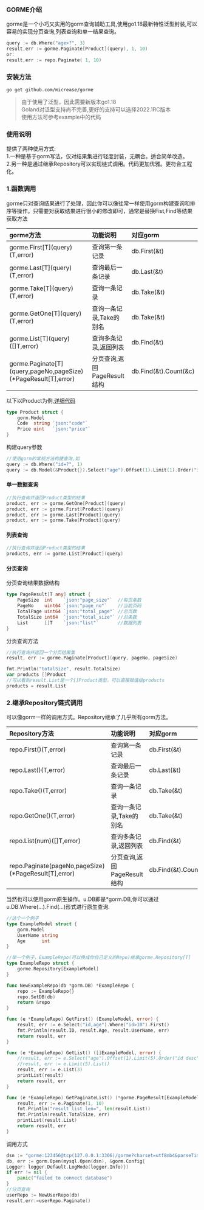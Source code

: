 
### GORME介绍

gorme是一个小巧又实用的gorm查询辅助工具,使用go1.18最新特性泛型封装,可以容易的实现分页查询,列表查询和单一结果查询。
```go
query := db.Where("age>?", 3)
result,err := gorme.Paginate[Product](query), 1, 10)
or:
result,err := repo.Paginate( 1, 10)
```
### 安装方法
```
go get github.com/micrease/gorme
```
> 由于使用了泛型，因此需要新版本go1.18  
> Goland对泛型支持尚不完善,更好的支持可以选择2022.1RC版本  
> 使用方法可参考example中的代码
### 使用说明
提供了两种使用方式:  
1.一种是基于gorm写法，仅对结果集进行轻度封装，无耦合。适合简单改造。    
2.另一种是通过继承Repository可以实现链式调用。代码更加优雅。更符合工程化。

### 1.函数调用
gorme只对查询结果进行了处理，因此你可以像往常一样使用gorm构建查询和排序等操作。只需要对获取结果进行很小的修改即可，通常是替换Fist,Find等结果获取方法  

| gorme方法                                                        | 功能说明                | 对应gorm                |
|:---------------------------------------------------------------|:--------------------|:----------------------|
| gorme.First\[T](query)(T,error)                                | 查询第一条记录             | db.First(&t)          |                
| gorme.Last\[T](query)(T,error)                                 | 查询最后一条记录            | db.Last(&t)           |                
| gorme.Take\[T](query)(T,error)                                 | 查询一条记录              | db.Take(&t)           |                
| gorme.GetOne\[T](query)(T,error)                               | 查询一条记录,Take的别名      | db.Take(&t)           |
| gorme.List\[T](query)([]T,error)                               | 查询多条记录,返回列表         | db.Find(&t)           |                
| gorme.Paginate\[T](query,pageNo,pageSize)(*PageResult[T],error)| 分页查询,返回PageResult结构 | db.Find(&t).Count(&c) |                

以下以Product为例,[详细代码](https://github.com/micrease/gorme/blob/master/example/example.go)
```go
type Product struct {
	gorm.Model
	Code  string `json:"code"`
	Price uint   `json:"price"`
}
```
构建query参数
```go
//使用gorm的常规方法构建查询,如
query := db.Where("id=?", 1)
query := db.Model(&Product{}).Select("age").Offset(1).Limit(1).Order("id desc").Where("id<?", 20).Where("price > ?", 1)
```
#### 单一数据查询
```go
//执行查询并返回Product类型的结果
product, err := gorme.GetOne[Product](query)
product, err := gorme.First[Product](query)
product, err := gorme.Last[Product](query)
product, err := gorme.Take[Product](query)
```

#### 列表查询
```go
//执行查询并返回Product类型的结果
products, err := gorme.List[Product](query)
```

#### 分页查询
分页查询结果数据结构
```go
type PageResult[T any] struct {
	PageSize  int    `json:"page_size"`  //每页条数
	PageNo    uint64 `json:"page_no"`    //当前页码
	TotalPage uint64 `json:"total_page"` //总页数
	TotalSize int64  `json:"total_size"` //总条数
	List      []T    `json:"list"`       //数据列表
}
```
分页查询方法
```go
//执行查询并返回一个分页结果集
result, err := gorme.Paginate[Product](query, pageNo, pageSize)

fmt.Println("totalSize", result.TotalSize)
var products []Product
//可以看到result.List是一个[]Product类型，可以直接赋值给products
products = result.List
```
### 2.继承Repository链式调用
可以像gorm一样的调用方式。Repository继承了几乎所有gorm方法。

| Repository方法                                         | 功能说明                | 对应gorm                |
|:-----------------------------------------------------|:--------------------|:----------------------|
| repo.First()(T,error)                                | 查询第一条记录             | db.First(&t)          |                
| repo.Last()(T,error)                                 | 查询最后一条记录            | db.Last(&t)           |                
| repo.Take()(T,error)                                 | 查询一条记录              | db.Take(&t)           |                
| repo.GetOne()(T,error)                               | 查询一条记录,Take的别名      | db.Take(&t)           |
| repo.List(num)([]T,error)                            | 查询多条记录,返回列表         | db.Find(&t)           |                
| repo.Paginate(pageNo,pageSize)(*PageResult[T],error) | 分页查询,返回PageResult结构 | db.Find(&t).Count(&c) |

当然也可以使用gorm原生操作。u.DB即是*gorm.DB,你可以通过u.DB.Where(...).Find(...)形式进行原生查询.
```go
//这个一个例子
type ExampleModel struct {
    gorm.Model
    UserName string
    Age      int
}

//举一个例子，ExampleRepo(可以换成你自己定义的Repo)继承gorme.Repository[T]
type ExampleRepo struct {
    gorme.Repository[ExampleModel]
}

func NewExampleRepo(db *gorm.DB) *ExampleRepo {
    repo := ExampleRepo{}
    repo.SetDB(db)
    return &repo
}

func (e *ExampleRepo) GetFirst() (ExampleModel, error) {
    result, err := e.Select("id,age").Where("id>10").First()
    fmt.Println(result.ID, result.Age, result.UserName, err)
    return result, err
}

func (e *ExampleRepo) GetList() ([]ExampleModel, error) {
    //result, err := e.Select("age").Offset(1).Limit(5).Order("id desc").Where("id<?", 40).Where("age > ?", 1).List()
    //result, err := e.Limit(5).List()
    result, err := e.List(3)
    printList(result)
    return result, err
}

func (e *ExampleRepo) GetPaginateList() (*gorme.PageResult[ExampleModel], error) {
    result, err := e.Paginate(1, 10)
    fmt.Println("result list len=", len(result.List))
    fmt.Println(result.TotalSize, err)
    printList(result.List)
    return result, err
}

```
调用方式
```go
dsn := "gorme:123456@tcp(127.0.0.1:3306)/gorme?charset=utf8mb4&parseTime=True&loc=Local"
db, err := gorm.Open(mysql.Open(dsn), &gorm.Config{
Logger: logger.Default.LogMode(logger.Info)})
if err != nil {
    panic("failed to connect database")
}
//分页查询
userRepo := NewUserRepo(db)
result,err:=userRepo.Paginate()
```
